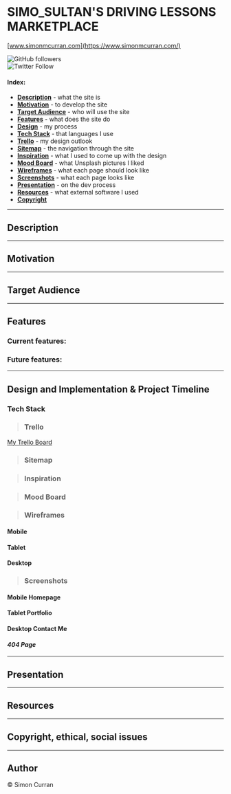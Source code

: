 # SIMO_SULTAN'S DRIVING LESSONS MARKETPLACE
[www.simonmcurran.com](https://www.simonmcurran.com/)  


![GitHub followers](https://img.shields.io/github/followers/SimoSultan?style=social)  
![Twitter Follow](https://img.shields.io/twitter/follow/simo_sultan?style=social)


<!-- The app: []() -->
<!-- Source code: []() -->



#### Index:
- [**Description**](#Description) - what the site is
- [**Motivation**](#Motivation) - to develop the site
- [**Target Audience**](#Target-Audience) - who will use the site
- [**Features**](#Features) - what does the site do
- [**Design**](#Design-and-Implementation-&-Project-Timeline) - my process
- [**Tech Stack**](#Tech-Stack) - that languages I use
- [**Trello**](#Trello) - my design outlook
- [**Sitemap**](#Sitemap) - the navigation through the site
- [**Inspiration**](#Inspiration) - what I used to come up with the design
- [**Mood Board**](#Mood-Board) - what Unsplash pictures I liked
- [**Wireframes**](#Wireframes) - what each page should look like
- [**Screenshots**](#Screenshots) - what each page looks like
- [**Presentation**](#Presentation) - on the dev process
- [**Resources**](#Resources) - what external software I used
- [**Copyright**](#Copyright,-ethical,-social-issues)



---


## Description
<!-- 
This is my first portfolio website. It was developed in little over 1 week for a piece of assessment for my bootcamp course at [Coder Academy](https://coderacademy.edu.au). This site will live on after the assignment, just maybe not exactly in this format. I think a rewrite is in order, especially after we learn Rails and I delve more into JavaScript. -->


---


## Motivation

<!-- I first went searching for inspiration on [awwwards.com](https://www.awwwards.com/). I came across the [agora.pe](https://www.agora.pe/) website, which has must have been updated in the past week actually as it is different. [This image](https://github.com/SimoSultan/portfolio-website/blob/master/docs/inspiration/main_design.jpg) is what the website looked like at time of design. The blue with a bright contrasting colour (their orange, my yellow) was something I took away that gave the site a lot of character. Apart from the slick animations they use, this was how I wanted my website to similarly look. However, due to time management, the amount of animations were dropped. I feel I came away with a similar and basic design of how I wanted my site to look. I am not happy with my footer, however it serves its purpose without looking completely ugly. This will be redesigned in future updates. -->


---


## Target Audience

<!-- Anyone at all. I didn't want to target anyone as this site should be able to be used by anybody if they were linked to it. At the moment, there are still some much needed UX improvements needed so people don't get lost and can easily understand the layout of the site.  -->


---


## Features	

### Current features:  

<!-- - Blogs contain real links to my blogs on Medium
- My portfolio projects link out to their GitHub repos for people to further peruse.
- Subtle animations to make the site easy and enjoyable to use.
- Material design cues -->

### Future features:

<!-- - More click animations for mobile and tablet devices
- Page to be redesigned as 1 continuous scroll-able page with navigation anchors
- More accessibility design
- Better UX design
- General improvements and styling bugs
- Media query improvements
- Code to be rewritten to include only necessary elements
- Blogs to be automatically generated when new posts are made on Medium
- Portfolio to be automatically generated when new repos are made on GitHub -->


---


## Design and Implementation & Project Timeline

### Tech Stack

<!-- - HTML
- CSS
- JS

JS was used to jump to a certain section of the home page for quick navigation for UX, and also it was implemented in the scrollbar due to cross-browser support. -->



> ### Trello
[My Trello Board](https://trello.com/b/JUx9nN3o/driving-app)  



> ### Sitemap

<!-- The layout and navigation through my site. -->




> ### Inspiration 
<!-- The mini mood board I created for inspiration on specific elements on the page.   -->



> ### Mood Board

<!-- The images I collected on Unsplash that helped spark some ideas. The final picture I used, seen as the one with the yellow cable in it, gave me my 2 secondary colours to use on the site. Something with nice contrast to give the page some character.
[My Mood Board](https://unsplash.com/collections/10450631/portfolio_images)  
-->


> ### Wireframes
<!-- All pages had a portrait and landscape wireframe so I can best understand how to lay out the elements when building them. -->

#### Mobile



#### Tablet


#### Desktop



> ### Screenshots

<!-- A few select screenshots from my site that showcase the final outcome from the wireframes and inspiration listed above.
More screenshots can be found [here](https://github.com/SimoSultan/portfolio-website/tree/master/docs/screens) of what each screen looks like in portrait and landscape on multiple devices. -->

#### Mobile Homepage



#### Tablet Portfolio



#### Desktop Contact Me



#### ***404 Page***



---

## Presentation
<!-- 
- [Google Slides Presentation](https://docs.google.com/presentation/d/1X7vOkHn0RGC_c2KCUlbf8kGDYAynqMSnotMM_FeUi4s/edit?usp=sharing) -->


---



## Resources
<!-- 
This external code I used in my site was for the scroll bar and the 404 page. I find the default scrollbars hideous so for most modern sites, so it was a must for me to include. Also, a simple and fun 404 page was something I didn't want to reinvent the wheel on, so I decided to use a free template.
- [My Simple Scrollbar](https://github.com/buzinas/simple-scrollbar)
- [My 404 Page](https://colorlib.com/wp/free-404-error-page-templates/)
- [My Social Icons](https://fontawesome.com/)
- [My Dev Icons](https://konpa.github.io/devicon/) -->


---


## Copyright, ethical, social issues

<!-- Infringing on copyright, ethical or social issues wasn't thought to be of concern as this website is original and designed purely by myself.  -->

---

## Author
© Simon Curran